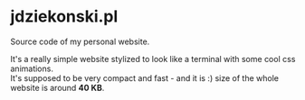 # jdziekonski.pl
Source code of my personal website.

It's a really simple website stylized to look like a terminal with some cool css animations.  
It's supposed to be very compact and fast - and it is :) size of the whole website is around **40 KB**.
